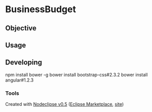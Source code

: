 # BusinessBudget

## Objective



## Usage



## Developing

npm install bower -g
bower install bootstrap-css#2.3.2
bower install angular#1.2.3

### Tools

Created with [Nodeclipse v0.5](https://github.com/Nodeclipse/nodeclipse-1)
 ([Eclipse Marketplace](http://marketplace.eclipse.org/content/nodeclipse), [site](http://www.nodeclipse.org))   
